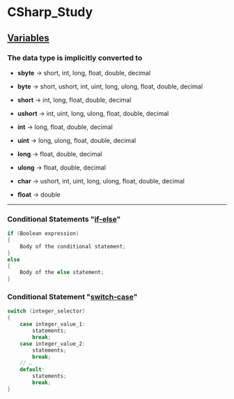 # CSharp_Study
## [Variables](https://docs.microsoft.com/en-us/dotnet/csharp/tour-of-csharp/types-and-variables "C# Types and Variables")


### The data type is implicitly converted to

* __sbyte__ 	 ->  short, int, long, float, double, decimal  

* __byte__  	 ->  short, ushort, int, uint, long, ulong, float, double, decimal  

* __short__    ->  int, long, float, double, decimal  

* __ushort__   ->  int, uint, long, ulong, float, double, decimal  

* __int__  	   ->  long, float, double, decimal  

* __uint__  	 ->  long, ulong, float, double, decimal  

* __long__  	 ->  float, double, decimal  

* __ulong__  	 ->  float, double, decimal  

* __char__  	 ->  ushort, int, uint, long, ulong, float, double, decimal  

* __float__  	 ->  double 


___

### Conditional Statements "[if-else](https://docs.microsoft.com/en-us/dotnet/csharp/language-reference/operators/conditional-operator#conditional-operator-and-an-ifelse-statement)"

```C#
if (Boolean expression)
{
    Body of the conditional statement;
}
else
{   
    Body of the else statement;
}
```


### Conditional Statement "[switch-case](https://docs.microsoft.com/en-us/dotnet/csharp/language-reference/keywords/switch)"

```C#
switch (integer_selector)
{
    case integer_value_1:
        statements;
        break;
    case integer_value_2:
        statements;
        break;
    // …
    default:
        statements;
        break;
}
```
